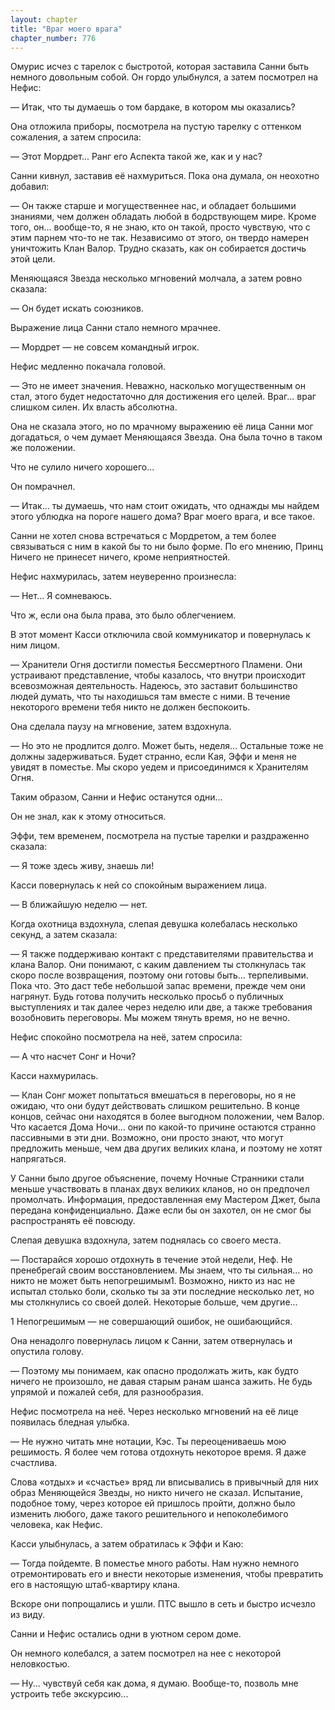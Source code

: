 ```yaml
---
layout: chapter
title: "Враг моего врага"
chapter_number: 776
---
```


Омурис исчез с тарелок с быстротой, которая заставила Санни быть немного довольным собой. Он гордо улыбнулся, а затем посмотрел на Нефис:

— Итак, что ты думаешь о том бардаке, в котором мы оказались?

Она отложила приборы, посмотрела на пустую тарелку с оттенком сожаления, а затем спросила:

— Этот Мордрет... Ранг его Аспекта такой же, как и у нас?

Санни кивнул, заставив её нахмуриться. Пока она думала, он неохотно добавил:

— Он также старше и могущественнее нас, и обладает большими знаниями, чем должен обладать любой в бодрствующем мире. Кроме того, он... вообще-то, я не знаю, кто он такой, просто чувствую, что с этим парнем что-то не так. Независимо от этого, он твердо намерен уничтожить Клан Валор. Трудно сказать, как он собирается достичь этой цели.

Меняющаяся Звезда несколько мгновений молчала, а затем ровно сказала:

— Он будет искать союзников.

Выражение лица Санни стало немного мрачнее.

— Мордрет — не совсем командный игрок.

Нефис медленно покачала головой.

— Это не имеет значения. Неважно, насколько могущественным он стал, этого будет недостаточно для достижения его целей. Враг... враг слишком силен. Их власть абсолютна.

Она не сказала этого, но по мрачному выражению её лица Санни мог догадаться, о чем думает Меняющаяся Звезда. Она была точно в таком же положении.

Что не сулило ничего хорошего...

Он помрачнел.

— Итак... ты думаешь, что нам стоит ожидать, что однажды мы найдем этого ублюдка на пороге нашего дома? Враг моего врага, и все такое.

Санни не хотел снова встречаться с Мордретом, а тем более связываться с ним в какой бы то ни было форме. По его мнению, Принц Ничего не принесет ничего, кроме неприятностей.

Нефис нахмурилась, затем неуверенно произнесла:

— Нет... Я сомневаюсь.

Что ж, если она была права, это было облегчением.

В этот момент Касси отключила свой коммуникатор и повернулась к ним лицом.

— Хранители Огня достигли поместья Бессмертного Пламени. Они устраивают представление, чтобы казалось, что внутри происходит всевозможная деятельность. Надеюсь, это заставит большинство людей думать, что ты находишься там вместе с ними. В течение некоторого времени тебя никто не должен беспокоить.

Она сделала паузу на мгновение, затем вздохнула.

— Но это не продлится долго. Может быть, неделя... Остальные тоже не должны задерживаться. Будет странно, если Кая, Эффи и меня не увидят в поместье. Мы скоро уедем и присоединимся к Хранителям Огня.

Таким образом, Санни и Нефис останутся одни...

Он не знал, как к этому относиться.

Эффи, тем временем, посмотрела на пустые тарелки и раздраженно сказала:

— Я тоже здесь живу, знаешь ли!

Касси повернулась к ней со спокойным выражением лица.

— В ближайшую неделю — нет.

Когда охотница вздохнула, слепая девушка колебалась несколько секунд, а затем сказала:

— Я также поддерживаю контакт с представителями правительства и клана Валор. Они понимают, с каким давлением ты столкнулась так скоро после возвращения, поэтому они готовы быть... терпеливыми. Пока что. Это даст тебе небольшой запас времени, прежде чем они нагрянут. Будь готова получить несколько просьб о публичных выступлениях и так далее через неделю или две, а также требования возобновить переговоры. Мы можем тянуть время, но не вечно.

Нефис спокойно посмотрела на неё, затем спросила:

— А что насчет Сонг и Ночи?

Касси нахмурилась.

— Клан Сонг может попытаться вмешаться в переговоры, но я не ожидаю, что они будут действовать слишком решительно. В конце концов, сейчас они находятся в более выгодном положении, чем Валор. Что касается Дома Ночи... они по какой-то причине остаются странно пассивными в эти дни. Возможно, они просто знают, что могут предложить меньше, чем два других великих клана, и поэтому не хотят напрягаться.

У Санни было другое объяснение, почему Ночные Странники стали меньше участвовать в планах двух великих кланов, но он предпочел промолчать. Информация, предоставленная ему Мастером Джет, была передана конфиденциально. Даже если бы он захотел, он не смог бы распространять её повсюду.

Слепая девушка вздохнула, затем поднялась со своего места.

— Постарайся хорошо отдохнуть в течение этой недели, Неф. Не пренебрегай своим восстановлением. Мы знаем, что ты сильная... но никто не может быть непогрешимым1. Возможно, никто из нас не испытал столько боли, сколько ты за эти последние несколько лет, но мы столкнулись со своей долей. Некоторые больше, чем другие...

1 Непогрешимым — не совершающий ошибок, не ошибающийся.

Она ненадолго повернулась лицом к Санни, затем отвернулась и опустила голову.

— Поэтому мы понимаем, как опасно продолжать жить, как будто ничего не произошло, не давая старым ранам шанса зажить. Не будь упрямой и пожалей себя, для разнообразия.

Нефис посмотрела на неё. Через несколько мгновений на её лице появилась бледная улыбка.

— Не нужно читать мне нотации, Кэс. Ты переоцениваешь мою решимость. Я более чем готова отдохнуть некоторое время. Я даже счастлива.

Слова «отдых» и «счастье» вряд ли вписывались в привычный для них образ Меняющейся Звезды, но никто ничего не сказал. Испытание, подобное тому, через которое ей пришлось пройти, должно было изменить любого, даже такого решительного и непоколебимого человека, как Нефис.

Касси улыбнулась, а затем обратилась к Эффи и Каю:

— Тогда пойдемте. В поместье много работы. Нам нужно немного отремонтировать его и внести некоторые изменения, чтобы превратить его в настоящую штаб-квартиру клана.

Вскоре они попрощались и ушли. ПТС вышло в сеть и быстро исчезло из виду.

Санни и Нефис остались одни в уютном сером доме.

Он немного колебался, а затем посмотрел на нее с некоторой неловкостью.

— Ну... чувствуй себя как дома, я думаю. Вообще-то, позволь мне устроить тебе экскурсию...